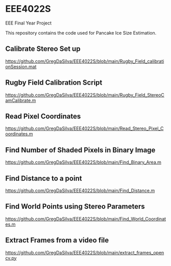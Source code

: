 # EEE4022S
EEE Final Year Project

This repository contains the code used for Pancake Ice Size Estimation.
## Calibrate Stereo Set up
https://github.com/GregDaSilva/EEE4022S/blob/main/Rugby_Field_calibrationSession.mat

## Rugby Field Calibration Script
https://github.com/GregDaSilva/EEE4022S/blob/main/Rugby_Field_StereoCamCalibrate.m

## Read Pixel Coordinates
https://github.com/GregDaSilva/EEE4022S/blob/main/Read_Stereo_Pixel_Coordinates.m

## Find Number of Shaded Pixels in Binary Image
https://github.com/GregDaSilva/EEE4022S/blob/main/Find_Binary_Area.m

## Find Distance to a point
https://github.com/GregDaSilva/EEE4022S/blob/main/Find_Distance.m

## Find World Points using Stereo Parameters
https://github.com/GregDaSilva/EEE4022S/blob/main/Find_World_Coordinates.m

## Extract Frames from a video file
https://github.com/GregDaSilva/EEE4022S/blob/main/extract_frames_opencv.py
